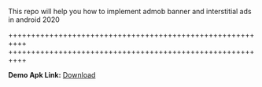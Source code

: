 This repo will help you how to implement admob banner and interstitial ads in android 2020

++++++++++++++++++++++++++++++++++++++++++++++++++++++++++
++++++++++++++++++++++++++++++++++++++++++++++++++++++++++

<b>Demo Apk Link:</b> <a href="https://github.com/Naik-Waqar/Admob-Ads-Integration-Android/raw/master/Admob%20Demo%20app-debug.apk"/>Download</a>

